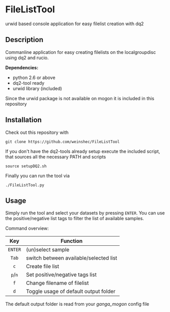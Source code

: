 FileListTool
============

urwid based console application for easy filelist creation with dq2


## Description

Commanline application for easy creating filelists on the localgroupdisc using dq2 and rucio.

**Dependencies:**
+ python 2.6 or above
+ dq2-tool ready
+ urwid library (included)

Since the urwid package is not available on mogon it is included in this repository


## Installation
Check out this repository with

    git clone https://github.com/weinshec/FileListTool

If you don't have the dq2-tools already setup execute the included script, that sources all the necessary PATH and scripts

    source setupDQ2.sh

Finally you can run the tool via

    ./FileListTool.py


## Usage
Simply run the tool and select your datasets by pressing `ENTER`. You can use the positive/negative list tags to filter the list of available samples.

Command overview:

| Key     | Function                              |
| :-----: | ------------------------------------- |
| `ENTER` | (un)select sample                     |
| `Tab`   | switch between available/selected list|
| `c`     | Create file list                      |
| `p`/`n` | Set positive/negative tags list       |
| `f`     | Change filename of filelist           |
| `d`     | Toggle usage of default output folder |

The default output folder is read from your *ganga_mogon* config file
